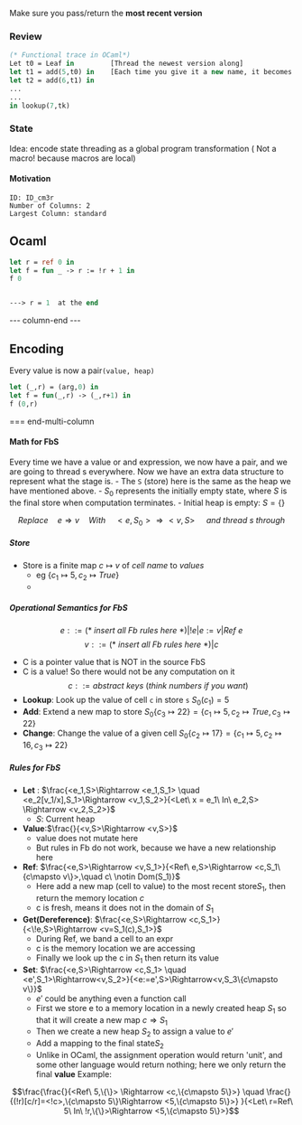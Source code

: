 Make sure you pass/return the **most recent version**
### Review
``` ocaml
(* Functional trace in OCaml*)
Let t0 = Leaf in         [Thread the newest version along]
let t1 = add(5,t0) in    [Each time you give it a new name, it becomes a new list]
let t2 = add(6,t1) in
...
...
in lookup(7,tk)
```

### State
Idea: encode state threading as a global program transformation ( Not a macro! because macros are local)
#### Motivation

```start-multi-column
ID: ID_cm3r
Number of Columns: 2
Largest Column: standard
```

## Ocaml
``` ocaml
let r = ref 0 in 
let f = fun _ -> r := !r + 1 in
f 0


---> r = 1  at the end
```

--- column-end ---
## Encoding
Every value is now a pair`(value, heap)`
``` ocaml
let (_,r) = (arg,0) in 
let f = fun(_,r) -> (_,r+1) in 
f (0,r)
```

=== end-multi-column

#### Math for FbS
Every time we have a value or and expression, we now have a pair, and we are going to thread s everywhere.
Now we have an extra data structure to represent what the stage is.
	- The `S` (store) here is the same as the heap we have mentioned above.
	- $S_0$ represents the initially empty state, where $S$ is the final store when computation terminates.
	-  Initial heap is empty:  $S = \{\}$

$$Replace\quad e\Rightarrow v \quad With \quad <e,S_0>\Rightarrow <v,S>\quad\ and\ thread\ s\ through$$

##### Store
- Store is a finite map $c \mapsto v$ of *cell name* to *values*
	- eg $\{c_1 \mapsto 5, c_2 \mapsto True\}$
	- 
##### Operational Semantics for FbS
$$e::=(*\ insert\ all\ Fb\ rules\ here\ *)| !e|e:=v|Ref\ e$$
$$v::=(*\ insert\ all\ Fb\ rules\ here\ *)|c$$
- C is a pointer value that is NOT in the source FbS
- C is a value! So there would not be any computation on it
$$c::= abstract\ keys\ (think\ numbers\ if\ you\ want)$$
- **Lookup**: Look up the value of cell `c` in store `s`        $S_0(c_1)=5$ 
- **Add**: Extend a new map to store                             $S_0\{c_3 \mapsto 22\}=\{c_1 \mapsto 5, c_2 \mapsto True, c_3 \mapsto 22\}$
- **Change**: Change the value of a given cell              $S_0\{c_2 \mapsto 17\}=\{c_1 \mapsto 5, c_2 \mapsto 16, c_3 \mapsto 22\}$

##### Rules for FbS
- **Let** : $\frac{<e_1,S>\Rightarrow <e_1,S_1> \quad <e_2[v_1/x],S_1>\Rightarrow <v_1,S_2>}{<Let\ x = e_1\ In\ e_2,S> \Rightarrow <v_2,S_2>}$
	- $S$: Current heap
- **Value**:$\frac{}{<v,S>\Rightarrow <v,S>}$ 
	- value does not mutate here
	- But rules in Fb do not work, because we have a new relationship here
- **Ref**: $\frac{<e,S>\Rightarrow <v,S_1>}{<Ref\ e,S>\Rightarrow <c,S_1\{c\mapsto v\}>,\quad c\ \notin Dom(S_1)}$
	- Here add a new map (cell to value) to the most recent store$S_1$, then return the memory location $c$
	- c is fresh, means it does not in the domain of $S_1$
- **Get(Dereference)**: $\frac{<e,S>\Rightarrow <c,S_1>}{<\!e,S>\Rightarrow <v=S_1(c),S_1>}$
	- During Ref, we band a cell to an expr
	- c is the memory location we are accessing
	- Finally we look up the c in $S_1$ then return its value
- **Set**: $\frac{<e,S>\Rightarrow <c,S_1> \quad <e',S_1>\Rightarrow<v,S_2>}{<e:=e',S>\Rightarrow<v,S_3\{c\mapsto v\}}$
	- $e'$ could be anything even a function call
	- First we store e to a memory location in a newly created heap $S_1$ so that it will create a new map $c \Rightarrow S_1$
	- Then we create a new heap $S_2$ to assign a value to $e'$
	- Add a mapping to the final state$S_2$
	- Unlike in OCaml, the assignment operation would return 'unit', and some other language would return nothing; here we only return the final **value**
Example:

$$\frac{\frac{}{<Ref\ 5,\{\}> \Rightarrow <c,\{c\mapsto 5\}>} \quad \frac{}{(!r)[c/r]=<!c>,\{c\mapsto 5\}\Rightarrow <5,\{c\mapsto 5\}>} }{<Let\ r=Ref\ 5\ In\ !r,\{\}>\Rightarrow <5,\{c\mapsto 5\}>}$$
